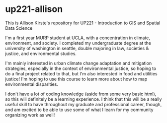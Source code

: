 # up221-allison

This is Allison Kirste's repository for UP221 - Introduction to GIS and Spatial Data Science

I'm a first year MURP student at UCLA, with a concentration in climate, environment, and society. I completed my undergraduate degree at the university of washington in seattle, double majoring in law, societies & justice, and environmental studies. 

I'm mainly interested in urban climate change adaptation and mitigation strategies, especially in the context of environmental justice, so hoping to do a final project related to that, but I'm also interested in food and utilities justice! I'm hoping to use this course to learn more about how to map environmental disparities. 

I don't have a lot of coding knowledge (aside from some very basic html), so this will definitely be a learning experience. I think that this will be a really useful skill to have throughout my graduate and professional career, though, and am excited to be able to use some of what I learn for my community organizing work as well! 
